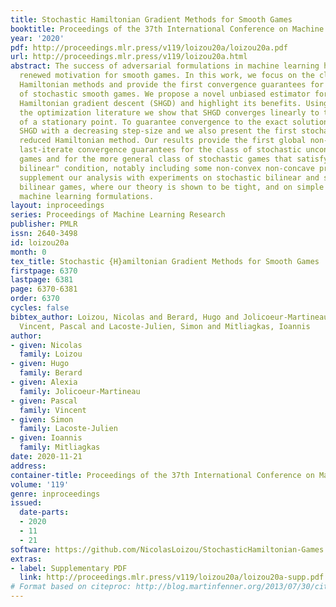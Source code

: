 ```yaml
---
title: Stochastic Hamiltonian Gradient Methods for Smooth Games
booktitle: Proceedings of the 37th International Conference on Machine Learning
year: '2020'
pdf: http://proceedings.mlr.press/v119/loizou20a/loizou20a.pdf
url: http://proceedings.mlr.press/v119/loizou20a.html
abstract: The success of adversarial formulations in machine learning has brought
  renewed motivation for smooth games. In this work, we focus on the class of stochastic
  Hamiltonian methods and provide the first convergence guarantees for certain classes
  of stochastic smooth games. We propose a novel unbiased estimator for the stochastic
  Hamiltonian gradient descent (SHGD) and highlight its benefits. Using tools from
  the optimization literature we show that SHGD converges linearly to the neighbourhood
  of a stationary point. To guarantee convergence to the exact solution, we analyze
  SHGD with a decreasing step-size and we also present the first stochastic variance
  reduced Hamiltonian method. Our results provide the first global non-asymptotic
  last-iterate convergence guarantees for the class of stochastic unconstrained bilinear
  games and for the more general class of stochastic games that satisfy a “sufficiently
  bilinear" condition, notably including some non-convex non-concave problems. We
  supplement our analysis with experiments on stochastic bilinear and sufficiently
  bilinear games, where our theory is shown to be tight, and on simple adversarial
  machine learning formulations.
layout: inproceedings
series: Proceedings of Machine Learning Research
publisher: PMLR
issn: 2640-3498
id: loizou20a
month: 0
tex_title: Stochastic {H}amiltonian Gradient Methods for Smooth Games
firstpage: 6370
lastpage: 6381
page: 6370-6381
order: 6370
cycles: false
bibtex_author: Loizou, Nicolas and Berard, Hugo and Jolicoeur-Martineau, Alexia and
  Vincent, Pascal and Lacoste-Julien, Simon and Mitliagkas, Ioannis
author:
- given: Nicolas
  family: Loizou
- given: Hugo
  family: Berard
- given: Alexia
  family: Jolicoeur-Martineau
- given: Pascal
  family: Vincent
- given: Simon
  family: Lacoste-Julien
- given: Ioannis
  family: Mitliagkas
date: 2020-11-21
address: 
container-title: Proceedings of the 37th International Conference on Machine Learning
volume: '119'
genre: inproceedings
issued:
  date-parts:
  - 2020
  - 11
  - 21
software: https://github.com/NicolasLoizou/StochasticHamiltonian-Games
extras:
- label: Supplementary PDF
  link: http://proceedings.mlr.press/v119/loizou20a/loizou20a-supp.pdf
# Format based on citeproc: http://blog.martinfenner.org/2013/07/30/citeproc-yaml-for-bibliographies/
---
```

